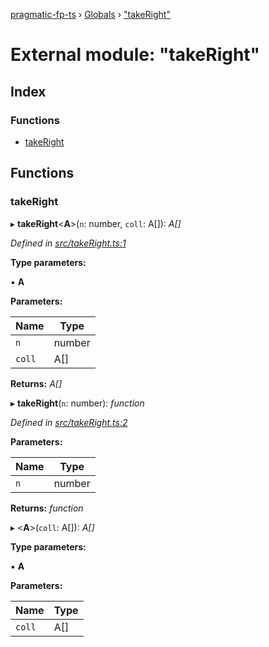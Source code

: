 [pragmatic-fp-ts](../README.md) › [Globals](../globals.md) › ["takeRight"](_takeright_.md)

# External module: "takeRight"

## Index

### Functions

* [takeRight](_takeright_.md#takeright)

## Functions

###  takeRight

▸ **takeRight**<**A**>(`n`: number, `coll`: A[]): *A[]*

*Defined in [src/takeRight.ts:1](https://github.com/hermann-p/pragmatic-fp-ts/blob/ce213e6/src/takeRight.ts#L1)*

**Type parameters:**

▪ **A**

**Parameters:**

Name | Type |
------ | ------ |
`n` | number |
`coll` | A[] |

**Returns:** *A[]*

▸ **takeRight**(`n`: number): *function*

*Defined in [src/takeRight.ts:2](https://github.com/hermann-p/pragmatic-fp-ts/blob/ce213e6/src/takeRight.ts#L2)*

**Parameters:**

Name | Type |
------ | ------ |
`n` | number |

**Returns:** *function*

▸ <**A**>(`coll`: A[]): *A[]*

**Type parameters:**

▪ **A**

**Parameters:**

Name | Type |
------ | ------ |
`coll` | A[] |
